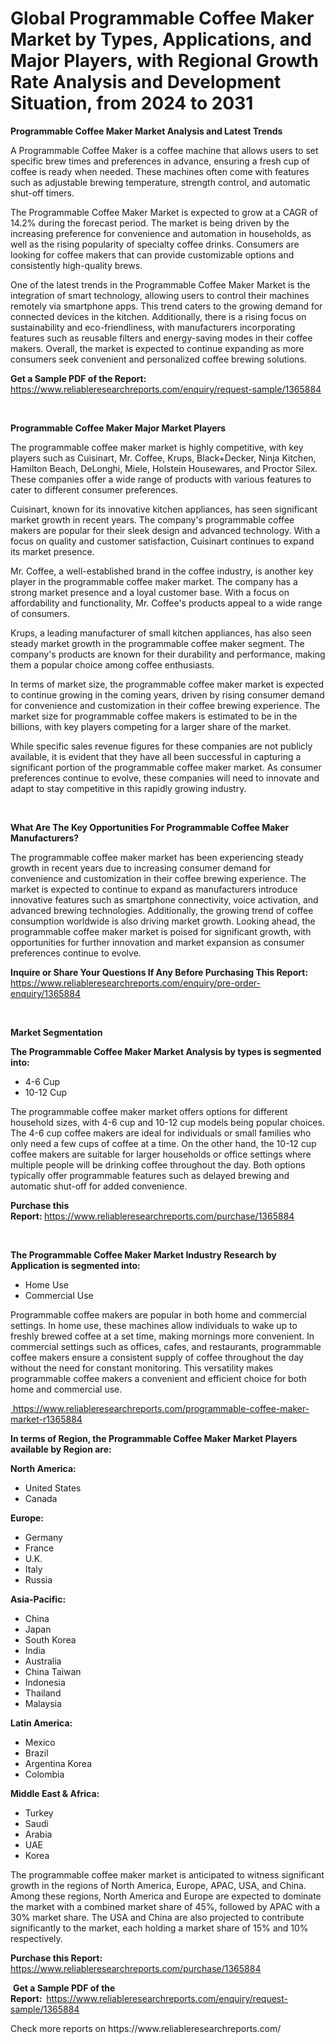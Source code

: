 <p><h1>Global Programmable Coffee Maker Market by Types, Applications, and Major Players, with Regional Growth Rate Analysis and Development Situation, from 2024 to 2031</h1></p><p><strong>Programmable Coffee Maker Market Analysis and Latest Trends</strong></p>
<p><p>A Programmable Coffee Maker is a coffee machine that allows users to set specific brew times and preferences in advance, ensuring a fresh cup of coffee is ready when needed. These machines often come with features such as adjustable brewing temperature, strength control, and automatic shut-off timers.</p><p>The Programmable Coffee Maker Market is expected to grow at a CAGR of 14.2% during the forecast period. The market is being driven by the increasing preference for convenience and automation in households, as well as the rising popularity of specialty coffee drinks. Consumers are looking for coffee makers that can provide customizable options and consistently high-quality brews.</p><p>One of the latest trends in the Programmable Coffee Maker Market is the integration of smart technology, allowing users to control their machines remotely via smartphone apps. This trend caters to the growing demand for connected devices in the kitchen. Additionally, there is a rising focus on sustainability and eco-friendliness, with manufacturers incorporating features such as reusable filters and energy-saving modes in their coffee makers. Overall, the market is expected to continue expanding as more consumers seek convenient and personalized coffee brewing solutions.</p></p>
<p><strong>Get a Sample PDF of the Report:&nbsp;</strong> <a href="https://www.reliableresearchreports.com/enquiry/request-sample/1365884">https://www.reliableresearchreports.com/enquiry/request-sample/1365884</a></p>
<p>&nbsp;</p>
<p><strong>Programmable Coffee Maker Major Market Players</strong></p>
<p><p>The programmable coffee maker market is highly competitive, with key players such as Cuisinart, Mr. Coffee, Krups, Black+Decker, Ninja Kitchen, Hamilton Beach, DeLonghi, Miele, Holstein Housewares, and Proctor Silex. These companies offer a wide range of products with various features to cater to different consumer preferences.</p><p>Cuisinart, known for its innovative kitchen appliances, has seen significant market growth in recent years. The company's programmable coffee makers are popular for their sleek design and advanced technology. With a focus on quality and customer satisfaction, Cuisinart continues to expand its market presence.</p><p>Mr. Coffee, a well-established brand in the coffee industry, is another key player in the programmable coffee maker market. The company has a strong market presence and a loyal customer base. With a focus on affordability and functionality, Mr. Coffee's products appeal to a wide range of consumers.</p><p>Krups, a leading manufacturer of small kitchen appliances, has also seen steady market growth in the programmable coffee maker segment. The company's products are known for their durability and performance, making them a popular choice among coffee enthusiasts.</p><p>In terms of market size, the programmable coffee maker market is expected to continue growing in the coming years, driven by rising consumer demand for convenience and customization in their coffee brewing experience. The market size for programmable coffee makers is estimated to be in the billions, with key players competing for a larger share of the market.</p><p>While specific sales revenue figures for these companies are not publicly available, it is evident that they have all been successful in capturing a significant portion of the programmable coffee maker market. As consumer preferences continue to evolve, these companies will need to innovate and adapt to stay competitive in this rapidly growing industry.</p></p>
<p>&nbsp;</p>
<p><strong>What Are The Key Opportunities For Programmable Coffee Maker Manufacturers?</strong></p>
<p><p>The programmable coffee maker market has been experiencing steady growth in recent years due to increasing consumer demand for convenience and customization in their coffee brewing experience. The market is expected to continue to expand as manufacturers introduce innovative features such as smartphone connectivity, voice activation, and advanced brewing technologies. Additionally, the growing trend of coffee consumption worldwide is also driving market growth. Looking ahead, the programmable coffee maker market is poised for significant growth, with opportunities for further innovation and market expansion as consumer preferences continue to evolve.</p></p>
<p><strong>Inquire or Share Your Questions If Any Before Purchasing This Report:</strong> <a href="https://www.reliableresearchreports.com/enquiry/pre-order-enquiry/1365884">https://www.reliableresearchreports.com/enquiry/pre-order-enquiry/1365884</a></p>
<p>&nbsp;</p>
<p><strong>Market Segmentation</strong></p>
<p><strong>The Programmable Coffee Maker Market Analysis by types is segmented into:</strong></p>
<p><ul><li>4-6 Cup</li><li>10-12 Cup</li></ul></p>
<p><p>The programmable coffee maker market offers options for different household sizes, with 4-6 cup and 10-12 cup models being popular choices. The 4-6 cup coffee makers are ideal for individuals or small families who only need a few cups of coffee at a time. On the other hand, the 10-12 cup coffee makers are suitable for larger households or office settings where multiple people will be drinking coffee throughout the day. Both options typically offer programmable features such as delayed brewing and automatic shut-off for added convenience.</p></p>
<p><strong>Purchase this Report:&nbsp;</strong><a href="https://www.reliableresearchreports.com/purchase/1365884">https://www.reliableresearchreports.com/purchase/1365884</a></p>
<p>&nbsp;</p>
<p><strong>The Programmable Coffee Maker Market Industry Research by Application is segmented into:</strong></p>
<p><ul><li>Home Use</li><li>Commercial Use</li></ul></p>
<p><p>Programmable coffee makers are popular in both home and commercial settings. In home use, these machines allow individuals to wake up to freshly brewed coffee at a set time, making mornings more convenient. In commercial settings such as offices, cafes, and restaurants, programmable coffee makers ensure a consistent supply of coffee throughout the day without the need for constant monitoring. This versatility makes programmable coffee makers a convenient and efficient choice for both home and commercial use.</p></p>
<p><a href="https://www.reliableresearchreports.com/programmable-coffee-maker-market-r1365884">&nbsp;https://www.reliableresearchreports.com/programmable-coffee-maker-market-r1365884</a></p>
<p><strong>In terms of Region, the Programmable Coffee Maker Market Players available by Region are:</strong></p>
<p>
    <p> <strong> North America: </strong>
        <ul>
            <li>United States</li>
            <li>Canada</li>
        </ul>
        </p> 
    <p> <strong> Europe: </strong>
        <ul>
            <li>Germany</li>
            <li>France</li>
            <li>U.K.</li>
            <li>Italy</li>
            <li>Russia</li>
        </ul>
        </p> 
    <p> <strong> Asia-Pacific: </strong>
        <ul>
            <li>China</li>
            <li>Japan</li>
            <li>South Korea</li>
            <li>India</li>
            <li>Australia</li>
            <li>China Taiwan</li>
            <li>Indonesia</li>
            <li>Thailand</li>
            <li>Malaysia</li>
        </ul>
        </p> 
    <p> <strong> Latin America: </strong>
        <ul>
            <li>Mexico</li>
            <li>Brazil</li>
            <li>Argentina Korea</li>
            <li>Colombia</li>
        </ul>
        </p> 
    <p> <strong> Middle East & Africa: </strong>
        <ul>
            <li>Turkey</li>
            <li>Saudi</li>
            <li>Arabia</li>
            <li>UAE</li>
            <li>Korea</li>
        </ul>
    </p>
    </p>
<p><p>The programmable coffee maker market is anticipated to witness significant growth in the regions of North America, Europe, APAC, USA, and China. Among these regions, North America and Europe are expected to dominate the market with a combined market share of 45%, followed by APAC with a 30% market share. The USA and China are also projected to contribute significantly to the market, each holding a market share of 15% and 10% respectively.</p></p>
<p><strong>Purchase this Report: </strong><a href="https://www.reliableresearchreports.com/purchase/1365884">https://www.reliableresearchreports.com/purchase/1365884</a></p>
<p>&nbsp;<strong>Get a Sample PDF of the Report:&nbsp;&nbsp;</strong><a href="https://www.reliableresearchreports.com/enquiry/request-sample/1365884">https://www.reliableresearchreports.com/enquiry/request-sample/1365884</a></p>
<p><strong></strong></p>
<p>Check more reports on https://www.reliableresearchreports.com/</p>
